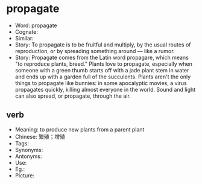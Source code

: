# propagate

- Word: propagate
- Cognate: 
- Similar: 
- Story: To propagate is to be fruitful and multiply, by the usual routes of reproduction, or by spreading something around — like a rumor.
- Story: Propagate comes from the Latin word propagare, which means "to reproduce plants, breed." Plants love to propagate, especially when someone with a green thumb starts off with a jade plant stem in water and ends up with a garden full of the succulents. Plants aren't the only things to propagate like bunnies: in some apocalyptic movies, a virus propagates quickly, killing almost everyone in the world. Sound and light can also spread, or propagate, through the air.

## verb

- Meaning: to produce new plants from a parent plant
- Chinese: 繁殖；增殖
- Tags: 
- Synonyms: 
- Antonyms: 
- Use: 
- Eg.: 
- Picture: 

